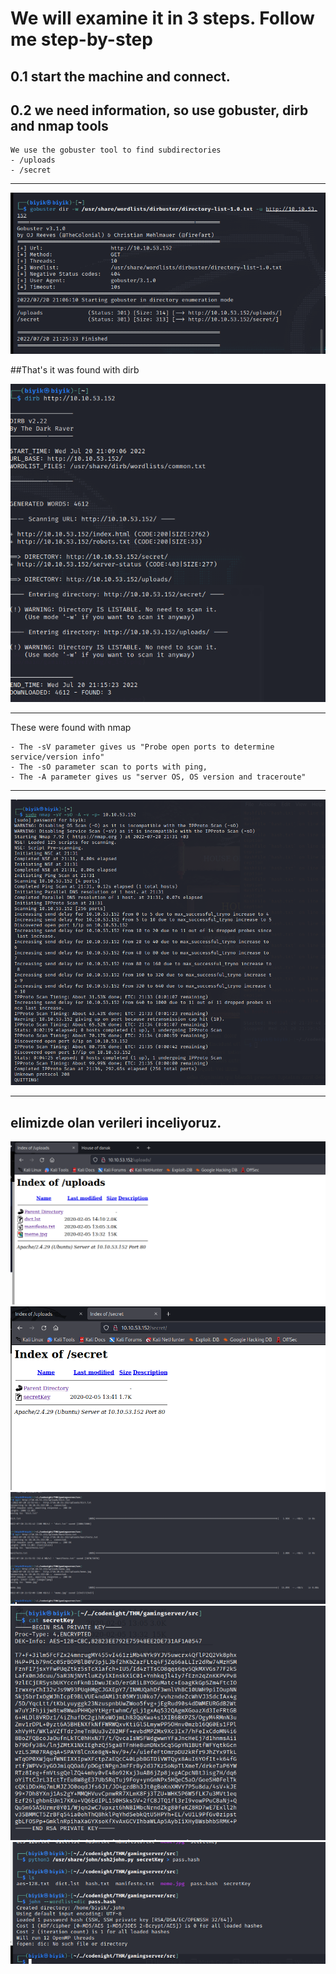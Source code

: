 # We will examine it in 3 steps. Follow me step-by-step

## 0.1 start the machine and connect.

## 0.2 we need information, so use gobuster, dirb and nmap tools 
	We use the gobuster tool to find subdirectories
	- /uploads 
	- /secret 

---
![gobuster](https://github.com/Onur-TURAN/THM/blob/main/gamingserver/img/e_1-1.png)

##That's it was found with dirb

![dirb](https://github.com/Onur-TURAN/THM/blob/main/gamingserver/img/e_1-2.png)

---

These were found with nmap

	- The -sV parameter gives us "Probe open ports to determine service/version info"
	- The -sO parameter scan to ports with ping,
	- The -A parameter gives us "server OS, OS version and traceroute"

---

![nmap](https://github.com/Onur-TURAN/THM/blob/main/gamingserver/img/e_1-3.png)

---

## elimizde olan verileri inceliyoruz.


![img](https://github.com/Onur-TURAN/THM/blob/main/gamingserver/img/e_1-4.png)
![img](https://github.com/Onur-TURAN/THM/blob/main/gamingserver/img/e_1-5.png)
![img](https://github.com/Onur-TURAN/THM/blob/main/gamingserver/img/e_1-6.png)
![img](https://github.com/Onur-TURAN/THM/blob/main/gamingserver/img/e_1-7.png)
![img](https://github.com/Onur-TURAN/THM/blob/main/gamingserver/img/e_1-8.png)
